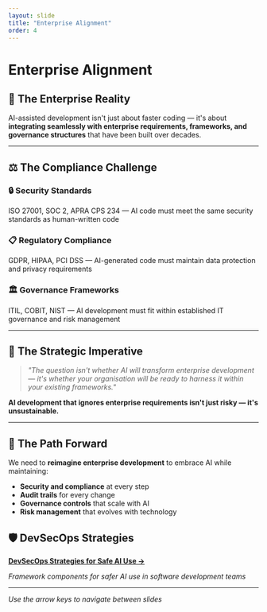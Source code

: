 ```yaml
---
layout: slide
title: "Enterprise Alignment"
order: 4
---
```


# Enterprise Alignment

## 🏢 The Enterprise Reality

AI-assisted development isn't just about faster coding — it's about **integrating seamlessly with enterprise requirements, frameworks, and governance structures** that have been built over decades.

---

## ⚖️ The Compliance Challenge

<div class="alignment-challenge">
    <div class="challenge-item">
        <h3>🔒 Security Standards</h3>
        <p>ISO 27001, SOC 2, APRA CPS 234 — AI code must meet the same security standards as human-written code</p>
    </div>
    <div class="challenge-item">
        <h3>📋 Regulatory Compliance</h3>
        <p>GDPR, HIPAA, PCI DSS — AI-generated code must maintain data protection and privacy requirements</p>
    </div>
    <div class="challenge-item">
        <h3>🏛️ Governance Frameworks</h3>
        <p>ITIL, COBIT, NIST — AI development must fit within established IT governance and risk management</p>
    </div>
</div>

---

## 🎯 The Strategic Imperative

> *"The question isn't whether AI will transform enterprise development — it's whether your organisation will be ready to harness it within your existing frameworks."*

**AI development that ignores enterprise requirements isn't just risky — it's unsustainable.**

---

## 🚀 The Path Forward

We need to **reimagine enterprise development** to embrace AI while maintaining:
- **Security and compliance** at every step
- **Audit trails** for every change
- **Governance controls** that scale with AI
- **Risk management** that evolves with technology

## 🛡️ DevSecOps Strategies

[**DevSecOps Strategies for Safe AI Use →**](04-1-devsecops-strategies.html)

*Framework components for safer AI use in software development teams*

---

*Use the arrow keys to navigate between slides*
